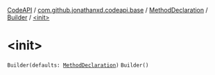 [CodeAPI](../../../index.md) / [com.github.jonathanxd.codeapi.base](../../index.md) / [MethodDeclaration](../index.md) / [Builder](index.md) / [&lt;init&gt;](.)

# &lt;init&gt;

`Builder(defaults: `[`MethodDeclaration`](../index.md)`)`
`Builder()`